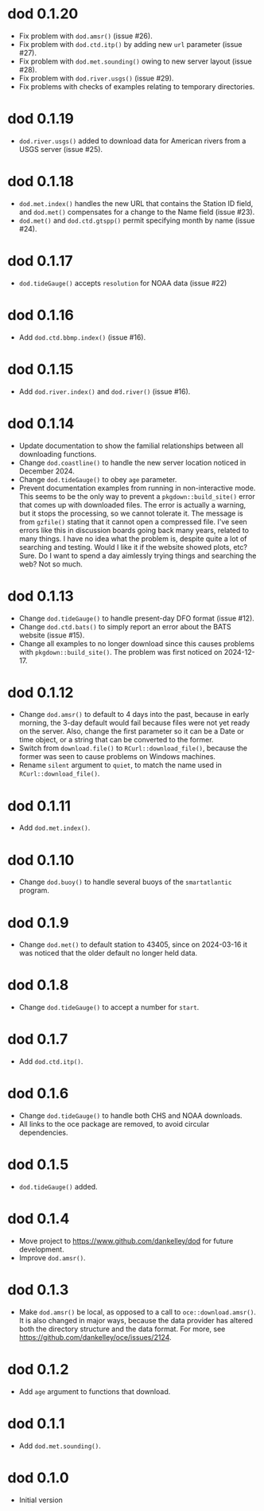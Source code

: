 # dod 0.1.20

* Fix problem with `dod.amsr()` (issue #26).
* Fix problem with `dod.ctd.itp()` by adding new `url` parameter (issue #27).
* Fix problem with `dod.met.sounding()` owing to new server layout (issue #28).
* Fix problem with `dod.river.usgs()` (issue #29).
* Fix problems with checks of examples relating to temporary directories.

# dod 0.1.19

* `dod.river.usgs()` added to download data for American rivers from a USGS server (issue #25).

# dod 0.1.18

* `dod.met.index()` handles the new URL that contains the Station ID field, and
  `dod.met()` compensates for a change to the Name field (issue #23).
* `dod.met()` and `dod.ctd.gtspp()` permit specifying month by name (issue #24).

# dod 0.1.17

* `dod.tideGauge()` accepts `resolution` for NOAA data (issue #22)

# dod 0.1.16

* Add `dod.ctd.bbmp.index()` (issue #16).

# dod 0.1.15

* Add `dod.river.index()` and `dod.river()` (issue #16).

# dod 0.1.14

* Update documentation to show the familial relationships between all
  downloading functions.
* Change `dod.coastline()` to handle the new server location noticed in
  December 2024.
* Change `dod.tideGauge()` to obey `age` parameter.
* Prevent documentation examples from running in non-interactive mode. This
  seems to be the only way to prevent a `pkgdown::build_site()` error that
  comes up with downloaded files.  The error is actually a warning, but it
  stops the processing, so we cannot tolerate it.  The message is from
  `gzfile()` stating that it cannot open a compressed file.  I've seen errors
  like this in discussion boards going back many years, related to many things.
  I have no idea what the problem is, despite quite a lot of searching and
  testing.  Would I like it if the website showed plots, etc?  Sure.  Do I want
  to spend a day aimlessly trying things and searching the web? Not so much.

# dod 0.1.13

* Change `dod.tideGauge()` to handle present-day DFO format (issue #12).
* Change `dod.ctd.bats()` to simply report an error about the BATS website
  (issue #15).
* Change all examples to no longer download since this causes problems with
  `pkgdown::build_site()`. The problem was first noticed on 2024-12-17.

# dod 0.1.12

* Change `dod.amsr()` to default to 4 days into the past, because in early
  morning, the 3-day default would fail because files were not yet ready on the
  server.  Also, change the first parameter so it can be a Date or time object,
  or a string that can be converted to the former.
* Switch from `download.file()` to `RCurl::download_file()`, because the former
  was seen to cause problems on Windows machines.
* Rename `silent` argument to `quiet`, to match the name used in
  `RCurl::download_file()`.

# dod 0.1.11

* Add `dod.met.index()`.

# dod 0.1.10

* Change `dod.buoy()` to handle several buoys of the `smartatlantic` program.

# dod 0.1.9

* Change `dod.met()` to default station to 43405, since on 2024-03-16 it was
  noticed that the older default no longer held data.

# dod 0.1.8

* Change `dod.tideGauge()` to accept a number for `start`.

# dod 0.1.7

* Add `dod.ctd.itp()`.

# dod 0.1.6

* Change `dod.tideGauge()` to handle both CHS and NOAA downloads.
* All links to the oce package are removed, to avoid circular dependencies.

# dod 0.1.5

* `dod.tideGauge()` added.

# dod 0.1.4

* Move project to <https://www.github.com/dankelley/dod> for future development.
* Improve `dod.amsr()`.

# dod 0.1.3

* Make `dod.amsr()` be local, as opposed to a call to `oce::download.amsr()`.
  It is also changed in major ways, because the data provider has altered
  both the directory structure and the data format.  For more, see
  <https://github.com/dankelley/oce/issues/2124>.

# dod 0.1.2

* Add `age` argument to functions that download.

# dod 0.1.1

* Add `dod.met.sounding()`.

# dod 0.1.0

* Initial version
